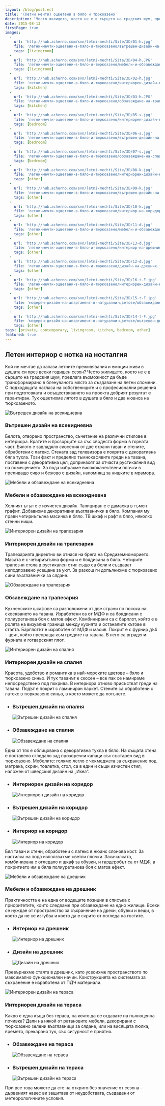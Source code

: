 ```yaml
---
layout: /blog/post.ect
title: '(Летни мечти) оцветени в бяло и тюркоазено'
description: 'Често жилището, което не е в сърцето на градския шум, предлага възможност да бъде трансформирано в бленуваното място за създаване на летни спомени. С подходящата нагласа на собствениците и с професионални решения при подготовката и осъществяването на проекта добрият резултат е гарантиран.'
date: 2015-08-13
firstPage: true
images:
  -
    url: 'http://hub.acherno.com/svn/letni-mechti/Site/3D/01-h.jpg'
    file: 'летни-мечти-оцветени-в-бяло-и-тюркоазено/вътрешен-дизайн-на-всекидневна.jpg'
    tags: [livingroom]
  -
    url: 'http://hub.acherno.com/svn/letni-mechti/Site/3D/04-h.JPG'
    file: 'летни-мечти-оцветени-в-бяло-и-тюркоазено/мебели-и-обзавеждане-на-всекидневна.jpg'
    tags: [livingroom]
  -
    url: 'http://hub.acherno.com/svn/letni-mechti/Site/3D/02-h.jpg'
    file: 'летни-мечти-оцветени-в-бяло-и-тюркоазено/интериорен-дизайн-на-трапезария.jpg'
    tags: [kitchen]
  -
    url: 'http://hub.acherno.com/svn/letni-mechti/Site/3D/03-h.JPG'
    file: 'летни-мечти-оцветени-в-бяло-и-тюркоазено/обзавеждане-на-трапезария.jpg'
    tags: [kitchen]
  -
    url: 'http://hub.acherno.com/svn/letni-mechti/Site/3D/05-s.jpg'
    file: 'летни-мечти-оцветени-в-бяло-и-тюркоазено/интериорен-дизайн-на-спалня.jpg'
    tags: [bedroom]
  -
    url: 'http://hub.acherno.com/svn/letni-mechti/Site/3D/06-s.jpg'
    file: 'летни-мечти-оцветени-в-бяло-и-тюркоазено/вътрешен-дизайн-на-спалня.jpg'
    tags: [bedroom]
  -
    url: 'http://hub.acherno.com/svn/letni-mechti/Site/3D/07-s.jpg'
    file: 'летни-мечти-оцветени-в-бяло-и-тюркоазено/обзавеждане-на-спалня.jpg'
    tags: [bedroom]
  -
    url: 'http://hub.acherno.com/svn/letni-mechti/Site/3D/08-k.jpg'
    file: 'летни-мечти-оцветени-в-бяло-и-тюркоазено/интериорен-дизайн-на-коридор.jpg'
    tags: [other]
  -
    url: 'http://hub.acherno.com/svn/letni-mechti/Site/3D/09-k.jpg'
    file: 'летни-мечти-оцветени-в-бяло-и-тюркоазено/вътрешен-дизайн-на-коридор.jpg'
    tags: [other]
  -
    url: 'http://hub.acherno.com/svn/letni-mechti/Site/3D/10-k.jpg'
    file: 'летни-мечти-оцветени-в-бяло-и-тюркоазено/интериор-на-коридор.jpg'
    tags: [other]
  -
    url: 'http://hub.acherno.com/svn/letni-mechti/Site/3D/11-d.jpg'
    file: 'летни-мечти-оцветени-в-бяло-и-тюркоазено/мебели-и-обзавеждане-на-дрешник.jpg'
    tags: [other]
  -
    url: 'http://hub.acherno.com/svn/letni-mechti/Site/3D/13-d.jpg'
    file: 'летни-мечти-оцветени-в-бяло-и-тюркоазено/интериор-на-дрешник.jpg'
    tags: [other]
  -
    url: 'http://hub.acherno.com/svn/letni-mechti/Site/3D/12-d.jpg'
    file: 'летни-мечти-оцветени-в-бяло-и-тюркоазено/дизайн-на-дрешник.jpg'
    tags: [other]
  -
    url: 'http://hub.acherno.com/svn/letni-mechti/Site/3D/16-t-F.jpg'
    file: 'летни-мечти-оцветени-в-бяло-и-тюркоазено/интериорен-дизайн-на-тераса.jpg'
    tags: [other]
  -
    url: 'http://hub.acherno.com/svn/letni-mechti/Site/3D/15-t-F.jpg'
    file: 'модерен-дизайн-на-апартамент-в-натурални-цветове/обзавеждане-на-тераса.jpg'
    tags: [other]
  -
    url: 'http://hub.acherno.com/svn/letni-mechti/Site/3D/14-t-F.jpg'
    file: 'модерен-дизайн-на-апартамент-в-натурални-цветове/вътрешен-дизайн-на-тераса.jpg'
    tags: [other]
tags: [private, contemporary, livingroom, kitchen, bedroom, other]
featured: true
---
```

## **Летен интериор** с нотка на носталгия
Кой не мечтае да запази летните преживявания и емоции живи в душата си през всеки годишен сезон? Често жилището, което не е в сърцето на градския шум, предлага възможност да бъде трансформирано в бленуваното място за създаване на летни спомени. С подходящата нагласа на собствениците и с професионални решения при подготовката и осъществяването на проекта добрият резултат е гарантиран. Тук оцветихме лятото в душата в бяло и два нюанса на тюркоазеното.

![Вътрешен дизайн на всекидневна](летни-мечти-оцветени-в-бяло-и-тюркоазено/вътрешен-дизайн-на-всекидневна.jpg)
### Вътрешен дизайн на **всекидневна**

Белота, отворено пространство, съчетание на различни стилове в интериора. Вратите и прозорците са със сводеста форма в горната част. Бялото е завладяло скосения от две страни таван и стените, обработени с латекс. Стената зад телевизора е покрита с декоративна бяла тухла. Този факт и пределно тъмнокафявите греди на тавана, поставени с декоративна цел, допринасят за отчасти рустикалния вид на помещението. За пода избрахме висококачествени плочки в преливащо сиво и бежово с дизайн, напомнящ за нишките в мрамора.

![Мебели и обзавеждане на всекидневна](летни-мечти-оцветени-в-бяло-и-тюркоазено/мебели-и-обзавеждане-на-всекидневна.jpg)
### Мебели и обзавеждане на **всекидневна**

Холният ъгъл е с изчистен дизайн. Тапициран е с дамаска в тъмен графит. Добавихме декоративни възглавнички в бяло. Компания му прави четириъгълна масичка в бяло. ТВ шкаф и рафт в бяло, няколко стенни ниши.

![Интериорен дизайн на трапезария](летни-мечти-оцветени-в-бяло-и-тюркоазено/интериорен-дизайн-на-трапезария.jpg)
### Интериорен дизайн на **трапезария**

Трапезарията директно ви отнася на брега на Средиземноморието. Масата е с четириъгълна форма и е боядисана в бяло. Четирите трапезни стола в рустикален стил също са бели и създават неподправено усещане за уют. За разкош ги допълнихме с тюркоазено сини възглавнички за сядане.

![Обзавеждане на трапезария](летни-мечти-оцветени-в-бяло-и-тюркоазено/обзавеждане-на-трапезария.jpg)
### Обзавеждане на **трапезария**

Кухненските шкафове са разположени от две страни по посока на скосяването на тавана. Изработени са от МДФ и са боядисани с полиуретанова боя с матов ефект. Комбинирани са с барплот, който е в ролята на визуална граница между кухнята и останалите кътове в стаята. Барплотът е изработен от МДФ и масив. Покрит е с фурнир дъб – цвят, който препраща към гредите на тавана. В него са вградени фурната и готварският плот.

![Интериорен дизайн на спалня](летни-мечти-оцветени-в-бяло-и-тюркоазено/интериорен-дизайн-на-спалня.jpg)
### Интериорен дизайн на **спалня**

Красота, удобство и романтика в най-морските цветове – бяло и тюркоазено синьо. И тук таванът е скосен – все пак се намираме непосредствено под покрива. В интериора отново присъстват греди на тавана. Подът е покрит с ламиниран паркет. Стените са обработени с латекс в тюркоазено синьо, в което можете да потънете.

-   ### Вътрешен дизайн на **спалня**
    ![Вътрешен дизайн на спалня](летни-мечти-оцветени-в-бяло-и-тюркоазено/вътрешен-дизайн-на-спалня.jpg)
-   ### Обзавеждане на **спалня**
    ![Обзавеждане на спалня](летни-мечти-оцветени-в-бяло-и-тюркоазено/обзавеждане-на-спалня.jpg)

Една от тях е облицована с декоративна тухла в бяло. На същата стена е поставено огледало зад прозоречни капаци със състарен вид в тюркоазено. Мебелите: голямо легло с чекмеджета за съхранение под матрака, скрин, тоалетка, стол, са в един и същи изчистен стил, наложен от шведския дизайн на „Икеа“.    

-   ### Интериорен дизайн на **коридор**
    ![Интериорен дизайн на коридор](летни-мечти-оцветени-в-бяло-и-тюркоазено/интериорен-дизайн-на-коридор.jpg)
-   ### Вътрешен дизайн на **коридор**
    ![Вътрешен дизайн на коридор](летни-мечти-оцветени-в-бяло-и-тюркоазено/вътрешен-дизайн-на-коридор.jpg)
-   ### Интериор на **коридор**
    ![Интериор на коридор](летни-мечти-оцветени-в-бяло-и-тюркоазено/интериор-на-коридор.jpg)

Бял таван и стени, обработени с латекс в нюанс слонова кост. За настилка на пода използвахме светли плочки. Закачалката, комбинирана с огледало и шкаф за обувки, и гардеробът са от МДФ, а покритието им е бяла полиуретанова боя с матов ефект.

![Мебели и обзавеждане на дрешник](летни-мечти-оцветени-в-бяло-и-тюркоазено/мебели-и-обзавеждане-на-дрешник.jpg)
### Мебели и обзавеждане на **дрешник**

Практичността е на една от водещите позиции в списъка с приоритетите, които следваме при обзавеждане на едно жилище. Всеки се нуждае от пространство за съхранение на дрехи, обувки и вещи, в което да не се изгубва и което да е скрито от погледа на гостите.

-   ### Интериор на **дрешник**
    ![Интериор на дрешник](летни-мечти-оцветени-в-бяло-и-тюркоазено/интериор-на-дрешник.jpg)
-   ### Дизайн на **дрешник**
    ![Дизайн на дрешник](летни-мечти-оцветени-в-бяло-и-тюркоазено/дизайн-на-дрешник.jpg)

Превърнахме стаята в дрешник, като усвоихме пространството по максимално функционален начин. Конструкцията на системата за съхранение е изработена от ПДЧ материали.

![Интериорен дизайн на тераса](летни-мечти-оцветени-в-бяло-и-тюркоазено/интериорен-дизайн-на-тераса.jpg)
### Интериорен дизайн на **тераса**

Какво е една къща без тераса, на която да се отдавате на пълноценна почивка? Дали на някой от ратановите мебели, декорирани с тюркоазено зелени възглавници за сядане, или на висящата люлка, времето, прекарано тук, със сигурност е приятно.

-   ### Обзавеждане на **тераса**
    ![Обзавеждане на тераса](модерен-дизайн-на-апартамент-в-натурални-цветове/обзавеждане-на-тераса.jpg)
-   ### Вътрешен дизайн на **тераса**
    ![Вътрешен дизайн на тераса](модерен-дизайн-на-апартамент-в-натурални-цветове/вътрешен-дизайн-на-тераса.jpg)

При все това можете да сте на открито без значение от сезона – дървеният навес ви защитава от неудобствата, създадени от метеорологичните условия.